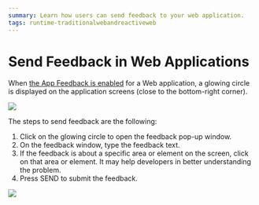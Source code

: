 ```yaml
---
summary: Learn how users can send feedback to your web application. 
tags: runtime-traditionalwebandreactiveweb
---
```


# Send Feedback in Web Applications

When [the App Feedback is enabled](<user-feedback-enable.md>) for a Web application, a glowing circle is displayed on the application screens (close to the bottom-right corner).

![](images/send-feedback-in-web-applications-1.png?width=800)

The steps to send feedback are the following:

1. Click on the glowing circle to open the feedback pop-up window.
1. On the feedback window, type the feedback text. 
1. If the feedback is about a specific area or element on the screen, click on that area or element. It may help developers in better understanding the problem.
1. Press SEND to submit the feedback.

![](images/send-feedback-in-web-applications-2.png?width=800)
